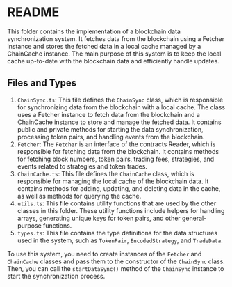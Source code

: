 # README

This folder contains the implementation of a blockchain data synchronization system. It fetches data from the blockchain using a Fetcher instance and stores the fetched data in a local cache managed by a ChainCache instance. The main purpose of this system is to keep the local cache up-to-date with the blockchain data and efficiently handle updates.

## Files and Types

1.  `ChainSync.ts`: This file defines the `ChainSync` class, which is responsible for synchronizing data from the blockchain with a local cache. The class uses a Fetcher instance to fetch data from the blockchain and a ChainCache instance to store and manage the fetched data. It contains public and private methods for starting the data synchronization, processing token pairs, and handling events from the blockchain.
2.  `Fetcher`: The `Fetcher` is an interface of the contracts Reader, which is responsible for fetching data from the blockchain. It contains methods for fetching block numbers, token pairs, trading fees, strategies, and events related to strategies and token trades.
3.  `ChainCache.ts`: This file defines the `ChainCache` class, which is responsible for managing the local cache of the blockchain data. It contains methods for adding, updating, and deleting data in the cache, as well as methods for querying the cache.
4.  `utils.ts`: This file contains utility functions that are used by the other classes in this folder. These utility functions include helpers for handling arrays, generating unique keys for token pairs, and other general-purpose functions.
5.  `types.ts`: This file contains the type definitions for the data structures used in the system, such as `TokenPair`, `EncodedStrategy`, and `TradeData`.

To use this system, you need to create instances of the `Fetcher` and `ChainCache` classes and pass them to the constructor of the `ChainSync` class. Then, you can call the `startDataSync()` method of the `ChainSync` instance to start the synchronization process.
